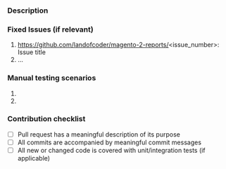<!--- Provide a general summary of the Pull Request in the Title above -->

### Description
<!--- Provide a description of the changes proposed in the pull request -->

### Fixed Issues (if relevant)
<!--- Provide a list of fixed issues in the format magento/magento2#<issue_number>, if relevant  -->
1. https://github.com/landofcoder/magento-2-reports/<issue_number>: Issue title
2. ...

### Manual testing scenarios
<!--- Provide a set of unambiguous steps to test the proposed code change -->
1. 
2. 

### Contribution checklist
 - [ ] Pull request has a meaningful description of its purpose
 - [ ] All commits are accompanied by meaningful commit messages
 - [ ] All new or changed code is covered with unit/integration tests (if applicable)
